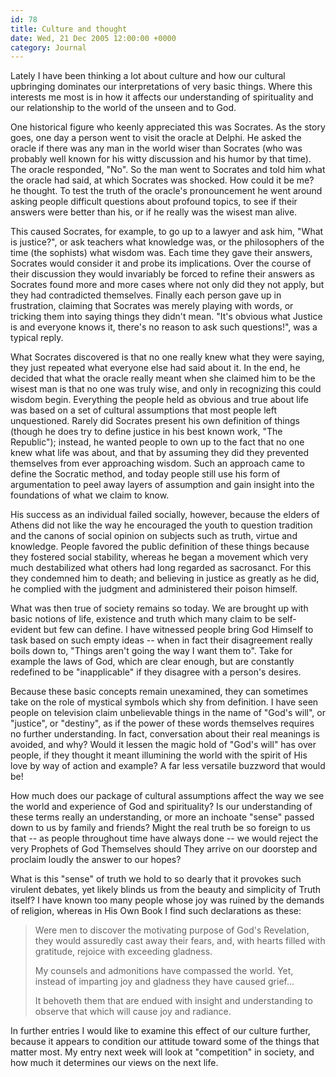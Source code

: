 ```yaml
---
id: 78
title: Culture and thought
date: Wed, 21 Dec 2005 12:00:00 +0000
category: Journal
---
```


Lately I have been thinking a lot about culture and how our cultural
upbringing dominates our interpretations of very basic things.  Where
this interests me most is in how it affects our understanding of
spirituality and our relationship to the world of the unseen and to God.

One historical figure who keenly appreciated this was Socrates.  As the
story goes, one day a person went to visit the oracle at Delphi.  He
asked the oracle if there was any man in the world wiser than Socrates
(who was probably well known for his witty discussion and his humor by
that time).  The oracle responded, "No".  So the man went to Socrates
and told him what the oracle had said, at which Socrates was shocked.
How could it be me? he thought.  To test the truth of the oracle's
pronouncement he went around asking people difficult questions about
profound topics, to see if their answers were better than his, or if he
really was the wisest man alive.

This caused Socrates, for example, to go up to a lawyer and ask him,
"What is justice?", or ask teachers what knowledge was, or the
philosophers of the time (the sophists) what wisdom was.  Each time they
gave their answers, Socrates would consider it and probe its
implications.  Over the course of their discussion they would invariably
be forced to refine their answers as Socrates found more and more cases
where not only did they not apply, but they had contradicted themselves.
Finally each person gave up in frustration, claiming that Socrates was
merely playing with words, or tricking them into saying things they
didn't mean.  "It's obvious what Justice is and everyone knows it,
there's no reason to ask such questions!", was a typical reply.

What Socrates discovered is that no one really knew what they were
saying, they just repeated what everyone else had said about it.  In the
end, he decided that what the oracle really meant when she claimed him
to be the wisest man is that no one was truly wise, and only in
recognizing this could wisdom begin.  Everything the people held as
obvious and true about life was based on a set of cultural assumptions
that most people left unquestioned.  Rarely did Socrates present his own
definition of things (though he does try to define justice in his best
known work, "The Republic"); instead, he wanted people to own up to the
fact that no one knew what life was about, and that by assuming they did
they prevented themselves from ever approaching wisdom.  Such an
approach came to define the Socratic method, and today people still use
his form of argumentation to peel away layers of assumption and gain
insight into the foundations of what we claim to know.

His success as an individual failed socially, however, because the
elders of Athens did not like the way he encouraged the youth to
question tradition and the canons of social opinion on subjects such as
truth, virtue and knowledge.  People favored the public definition of
these things because they fostered social stability, whereas he began a
movement which very much destabilized what others had long regarded as
sacrosanct.  For this they condemned him to death; and believing in
justice as greatly as he did, he complied with the judgment and
administered their poison himself.

What was then true of society remains so today.  We are brought up with
basic notions of life, existence and truth which many claim to be
self-evident but few can define.  I have witnessed people bring God
Himself to task based on such empty ideas -- when in fact their
disagreement really boils down to, "Things aren't going the way I want
them to".  Take for example the laws of God, which are clear enough, but
are constantly redefined to be "inapplicable" if they disagree with a
person's desires.

Because these basic concepts remain unexamined, they can sometimes take
on the role of mystical symbols which shy from definition.  I have seen
people on television claim unbelievable things in the name of "God's
will", or "justice", or "destiny", as if the power of these words
themselves requires no further understanding.  In fact, conversation
about their real meanings is avoided, and why?  Would it lessen the
magic hold of "God's will" has over people, if they thought it meant
illumining the world with the spirit of His love by way of action and
example?  A far less versatile buzzword that would be!

How much does our package of cultural assumptions affect the way we see
the world and experience of God and spirituality?  Is our understanding
of these terms really an understanding, or more an inchoate "sense"
passed down to us by family and friends?  Might the real truth be so
foreign to us that -- as people throughout time have always done -- we
would reject the very Prophets of God Themselves should They arrive on
our doorstep and proclaim loudly the answer to our hopes?

What is this "sense" of truth we hold to so dearly that it provokes such
virulent debates, yet likely blinds us from the beauty and simplicity of
Truth itself?  I have known too many people whose joy was ruined by the
demands of religion, whereas in His Own Book I find such declarations as
these:

> Were men to discover the motivating purpose of God's Revelation, they
> would assuredly cast away their fears, and, with hearts filled with
> gratitude, rejoice with exceeding gladness.
> 
> My counsels and admonitions have compassed the world.  Yet, instead of
> imparting joy and gladness they have caused grief...
> 
> It behoveth them that are endued with insight and understanding to
> observe that which will cause joy and radiance.

In further entries I would like to examine this effect of our culture
further, because it appears to condition our attitude toward some of the
things that matter most.  My entry next week will look at "competition"
in society, and how much it determines our views on the next life.


